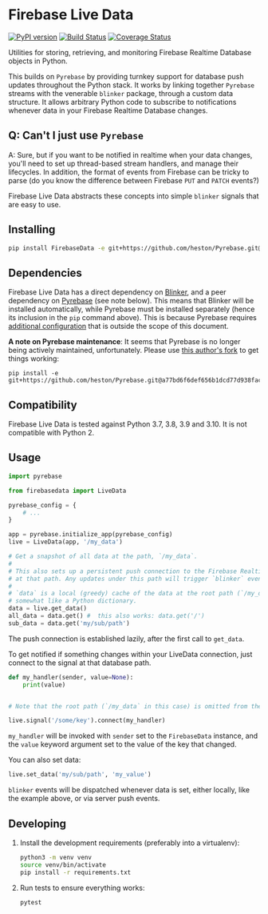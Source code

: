 # Firebase Live Data

[![PyPI version](https://badge.fury.io/py/FirebaseData.svg)](https://badge.fury.io/py/FirebaseData)
[![Build Status](https://github.com/heston/firebase-live-data/actions/workflows/pytest.yml/badge.svg?branch=master)](https://github.com/heston/firebase-live-data/actions/workflows/pytest.yml?query=branch%3Amaster)
[![Coverage Status](https://coveralls.io/repos/github/heston/firebase-live-data/badge.svg?branch=master)](https://coveralls.io/github/heston/firebase-live-data?branch=master)

Utilities for storing, retrieving, and monitoring Firebase Realtime Database objects in
Python.

This builds on `Pyrebase` by providing turnkey support for database push updates
throughout the Python stack. It works by linking together `Pyrebase` streams with the
venerable `blinker` package, through a custom data structure. It allows arbitrary Python
code to subscribe to notifications whenever data in your Firebase Realtime Database
changes.

## Q: Can't I just use `Pyrebase`

A: Sure, but if you want to be notified in realtime when your data changes, you'll need to
set up thread-based stream handlers, and manage their lifecycles. In addition, the format
of events from Firebase can be tricky to parse (do you know the difference between
Firebase `PUT` and `PATCH` events?)

Firebase Live Data abstracts these concepts into simple `blinker` signals that are easy to use.

## Installing

```bash
pip install FirebaseData -e git+https://github.com/heston/Pyrebase.git@a77bd6f6def656b1dcd77d938fac2707f3c4ba61#egg=Pyrebase
```

## Dependencies

Firebase Live Data has a direct dependency on
[Blinker](https://pypi.python.org/pypi/blinker), and a peer dependency on
[Pyrebase](https://pypi.python.org/pypi/Pyrebase) (see note below). This means that Blinker will be
installed automatically, while Pyrebase must be installed separately (hence its inclusion
in the `pip` command above). This is because Pyrebase requires [additional configuration](https://github.com/thisbejim/Pyrebase#add-pyrebase-to-your-application) that is outside the scope of this document.

**A note on Pyrebase maintenance**: It seems that Pyrebase is no longer being actively maintained, unfortunately. Please use [this author's fork](https://github.com/heston/Pyrebase/tree/upgrade-google-auth) to get things working:

```
pip install -e git+https://github.com/heston/Pyrebase.git@a77bd6f6def656b1dcd77d938fac2707f3c4ba61#egg=Pyrebase
```

## Compatibility

Firebase Live Data is tested against Python 3.7, 3.8, 3.9 and 3.10. It is not compatible with Python 2.

## Usage

```python
import pyrebase

from firebasedata import LiveData

pyrebase_config = {
    # ...
}

app = pyrebase.initialize_app(pyrebase_config)
live = LiveData(app, '/my_data')

# Get a snapshot of all data at the path, `/my_data`.
#
# This also sets up a persistent push connection to the Firebase Realtime Database
# at that path. Any updates under this path will trigger `blinker` events.
#
# `data` is a local (greedy) cache of the data at the root path (`/my_data`). It behaves
# somewhat like a Python dictionary.
data = live.get_data()
all_data = data.get() #  this also works: data.get('/')
sub_data = data.get('my/sub/path')
```

The push connection is established lazily, after the first call to `get_data`.

To get notified if something changes within your LiveData connection, just connect
to the signal at that database path.

```python
def my_handler(sender, value=None):
    print(value)


# Note that the root path (`/my_data` in this case) is omitted from the signal name.

live.signal('/some/key').connect(my_handler)
```

`my_handler` will be invoked with `sender` set to the `FirebaseData` instance, and the
`value` keyword argument set to the value of the key that changed.

You can also set data:

```python
live.set_data('my/sub/path', 'my_value')
```

`blinker` events will be dispatched whenever data is set, either locally, like the
example above, or via server push events.

## Developing

1. Install the development requirements (preferably into a virtualenv):

    ```bash
    python3 -m venv venv
    source venv/bin/activate
    pip install -r requirements.txt
    ```

2. Run tests to ensure everything works:

    ```bash
    pytest
    ```
